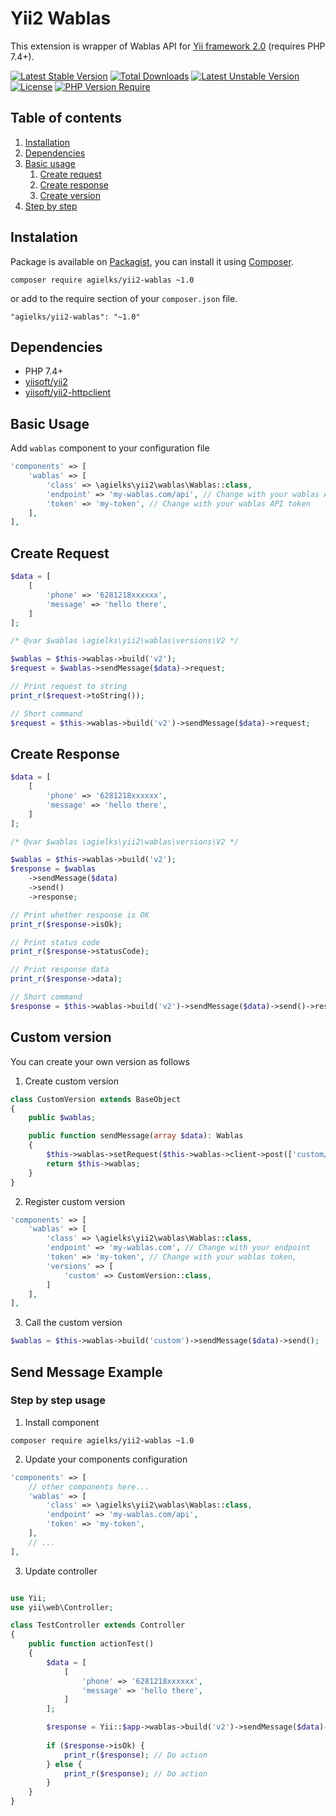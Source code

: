 # Yii2 Wablas

This extension is wrapper of Wablas API for [Yii framework 2.0](http://www.yiiframework.com) (requires PHP 7.4+).

[![Latest Stable Version](http://poser.pugx.org/agielks/yii2-wablas/v)](https://packagist.org/packages/agielks/yii2-wablas) 
[![Total Downloads](http://poser.pugx.org/agielks/yii2-wablas/downloads)](https://packagist.org/packages/agielks/yii2-wablas) 
[![Latest Unstable Version](http://poser.pugx.org/agielks/yii2-wablas/v/unstable)](https://packagist.org/packages/agielks/yii2-wablas) 
[![License](http://poser.pugx.org/agielks/yii2-wablas/license)](https://packagist.org/packages/agielks/yii2-wablas) 
[![PHP Version Require](http://poser.pugx.org/agielks/yii2-wablas/require/php)](https://packagist.org/packages/agielks/yii2-wablas)

## Table of contents

1. [Installation](#installation)
1. [Dependencies](#dependencies)
1. [Basic usage](#basic-usage)
   1. [Create request](#basicusage-request)
   1. [Create response](#basicusage-response)
   1. [Create version](#basicusage-version)
1. [Step by step](#step-by-step)

<a name="installation"></a>
## Instalation

Package is available on [Packagist](https://packagist.org/packages/agielks/yii2-wablas), 
you can install it using [Composer](http://getcomposer.org).

```shell
composer require agielks/yii2-wablas ~1.0
```

or add to the require section of your `composer.json` file.

```
"agielks/yii2-wablas": "~1.0"
```

<a name="dependencies"></a>
## Dependencies

- PHP 7.4+
- [yiisoft/yii2](https://github.com/yiisoft/yii2)
- [yiisoft/yii2-httpclient](https://github.com/yiisoft/yii2-httpclient)

<a name="basic-usage"></i>
## Basic Usage

Add `wablas` component to your configuration file

```php
'components' => [
    'wablas' => [
        'class' => \agielks\yii2\wablas\Wablas::class,
        'endpoint' => 'my-wablas.com/api', // Change with your wablas API endpoint
        'token' => 'my-token', // Change with your wablas API token
    ],
],
```

<a name="basicusage-request"></a>
## Create Request

```php
$data = [
    [
        'phone' => '6281218xxxxxx',
        'message' => 'hello there',
    ]
];

/* @var $wablas \agielks\yii2\wablas\versions\V2 */

$wablas = $this->wablas->build('v2');
$request = $wablas->sendMessage($data)->request;

// Print request to string
print_r($request->toString());

// Short command
$request = $this->wablas->build('v2')->sendMessage($data)->request;
```

<a name="basicusage-response"></a>
## Create Response

```php
$data = [
    [
        'phone' => '6281218xxxxxx',
        'message' => 'hello there',
    ]
];

/* @var $wablas \agielks\yii2\wablas\versions\V2 */

$wablas = $this->wablas->build('v2');
$response = $wablas
    ->sendMessage($data)
    ->send()
    ->response;

// Print whether response is OK
print_r($response->isOk);

// Print status code
print_r($response->statusCode);

// Print response data
print_r($response->data);

// Short command
$response = $this->wablas->build('v2')->sendMessage($data)->send()->response;
```

<a name="basicusage-version"></a>
## Custom version
You can create your own version as follows

1. Create custom version
```php
class CustomVersion extends BaseObject
{
    public $wablas;

    public function sendMessage(array $data): Wablas
    {
        $this->wablas->setRequest($this->wablas->client->post(['custom/send-message'])->setData($data));
        return $this->wablas;
    }
}
```

2. Register custom version
```php
'components' => [
    'wablas' => [
        'class' => \agielks\yii2\wablas\Wablas::class,
        'endpoint' => 'my-wablas.com', // Change with your endpoint
        'token' => 'my-token', // Change with your wablas token,
        'versions' => [
            'custom' => CustomVersion::class,
        ]
    ],
],
```

3. Call the custom version
```php
$wablas = $this->wablas->build('custom')->sendMessage($data)->send();
```

<a name="step-by-step"></a>
## Send Message Example

### Step by step usage
1. Install component

```shell
composer require agielks/yii2-wablas ~1.0
```

2. Update your components configuration

```php
'components' => [
    // other components here...
    'wablas' => [
        'class' => \agielks\yii2\wablas\Wablas::class,
        'endpoint' => 'my-wablas.com/api',
        'token' => 'my-token',
    ],
    // ...
],
```

3. Update controller

```php

use Yii;
use yii\web\Controller;

class TestController extends Controller
{
    public function actionTest()
    {
        $data = [
            [
                'phone' => '6281218xxxxxx',
                'message' => 'hello there',
            ]
        ];

        $response = Yii::$app->wablas->build('v2')->sendMessage($data)->send()->response;
        
        if ($response->isOk) {
            print_r($response); // Do action
        } else {
            print_r($response); // Do action
        }
    }
}
```
